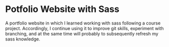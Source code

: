 # Potfolio Website with Sass
A portfolio website in which I learned working with sass following a course project. Accordingly, I continue using it to improve git skills, experiment with branching, and at the same time will probably to subsequently refresh my sass knowledge.
